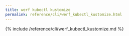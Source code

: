 ```yaml
---
title: werf kubectl kustomize
permalink: reference/cli/werf_kubectl_kustomize.html
---
```


{% include /reference/cli/werf_kubectl_kustomize.md %}
